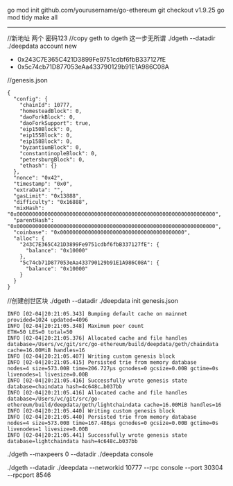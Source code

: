 go mod init github.com/yourusername/go-ethereum
git checkout v1.9.25
go mod tidy
make all

---

//新地址 两个 密码123
//copy geth to dgeth 这一步无所谓
./dgeth  --datadir ./deepdata account new 
 - 0x243C7E365C421D3899Fe9751cdbf6fbB337127fE
 - 0x5c74cb71D877053eAa433790129b91E1A986C08A

//genesis.json
```
{
  "config": {
    "chainId": 10777,
    "homesteadBlock": 0,
    "daoForkBlock": 0,
    "daoForkSupport": true,
    "eip150Block": 0,
    "eip155Block": 0,
    "eip158Block": 0,
    "byzantiumBlock": 0,
    "constantinopleBlock": 0,
    "petersburgBlock": 0,
    "ethash": {}
  },
  "nonce": "0x42",
  "timestamp": "0x0",
  "extraData": "",
  "gasLimit": "0x13888",
  "difficulty": "0x16888",
  "mixHash": "0x0000000000000000000000000000000000000000000000000000000000000000",
  "parentHash": "0x0000000000000000000000000000000000000000000000000000000000000000",
  "coinbase": "0x0000000000000000000000000000000000000000",
  "alloc": {
    "243C7E365C421D3899Fe9751cdbf6fbB337127fE": {
      "balance": "0x10000"
    },
    "5c74cb71D877053eAa433790129b91E1A986C08A": {
      "balance": "0x10000"
    }
  }
}
```

//创建创世区块
./dgeth  --datadir ./deepdata init genesis.json
```
INFO [02-04|20:21:05.343] Bumping default cache on mainnet         provided=1024 updated=4096
INFO [02-04|20:21:05.348] Maximum peer count                       ETH=50 LES=0 total=50
INFO [02-04|20:21:05.376] Allocated cache and file handles         database=/Users/vc/git/src/go-ethereum/build/deepdata/geth/chaindata cache=16.00MiB handles=16
INFO [02-04|20:21:05.407] Writing custom genesis block 
INFO [02-04|20:21:05.415] Persisted trie from memory database      nodes=4 size=573.00B time=206.727µs gcnodes=0 gcsize=0.00B gctime=0s livenodes=1 livesize=0.00B
INFO [02-04|20:21:05.416] Successfully wrote genesis state         database=chaindata hash=4c648c…b037bb
INFO [02-04|20:21:05.416] Allocated cache and file handles         database=/Users/vc/git/src/go-ethereum/build/deepdata/geth/lightchaindata cache=16.00MiB handles=16
INFO [02-04|20:21:05.440] Writing custom genesis block 
INFO [02-04|20:21:05.440] Persisted trie from memory database      nodes=4 size=573.00B time=167.486µs gcnodes=0 gcsize=0.00B gctime=0s livenodes=1 livesize=0.00B
INFO [02-04|20:21:05.441] Successfully wrote genesis state         database=lightchaindata hash=4c648c…b037bb
```
./dgeth --maxpeers 0 --datadir ./deepdata  console

./dgeth --datadir ./deepdata --networkid 10777 --rpc console --port 30304 --rpcport 8546
